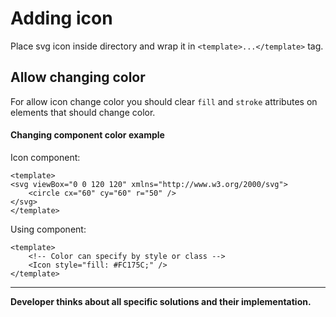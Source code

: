 # Adding icon

Place svg icon inside directory and wrap it in `<template>...</template>` tag.

## Allow changing color

For allow icon change color you should clear `fill` and `stroke` attributes on elements that should change color.

#### Changing component color example

Icon component:
```vue
<template>
<svg viewBox="0 0 120 120" xmlns="http://www.w3.org/2000/svg">
    <circle cx="60" cy="60" r="50" />
</svg>
</template>
```

Using component:
```vue
<template>
    <!-- Color can specify by style or class -->
    <Icon style="fill: #FC175C;" />
</template>
```

---

**Developer thinks about all specific solutions and their implementation.**